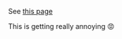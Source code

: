 See [this page](https://github.com/kyleplo/comic-bored/blob/master/assets/README.md)

This is getting really annoying :rage:
